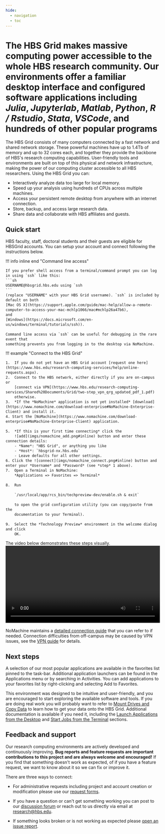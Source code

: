 ```yaml
---
hide:
  - navigation
  - toc
---
```


# The HBS Grid makes massive computing power accessible to the whole HBS research community. Our environments offer a **familiar desktop interface** and **configured software applications** including *Julia*, *Jupyterlab*, *Matlab*, *Python*, *R / Rstudio*, *Stata*, *VSCode*, and hundreds of other popular programs

The HBS Grid consists of many computers connected by a fast
network and shared network storage. These powerful machines have up to 1.4Tb of
memory and up to 32 cores each, and together they provide the backbone
of HBS's research computing capabilities. User-friendly tools and environments
are built on top of this physical and network infrastructure,
making the power of our computing cluster accessible to all HBS researchers.
Using the HBS Grid you can:

- Interactively analyze data too large for local memory.
- Speed up your analysis using hundreds of CPUs across multiple machines.
- Access your persistent remote desktop from anywhere with an internet connection.
- Store, backup, and access large research data.
- Share data and collaborate with HBS affiliates and guests.

## Quick start

HBS faculty, staff, doctoral students and their guests are eligible for HBSGrid accounts.
You can setup your account and connect following the instructions below.

!!! info inline end "Command line access"
    
    If you prefer shell access from a terminal/command prompt you can log in using `ssh` like this:
    ```sh
    USERNAME@hbsgrid.hbs.edu using `ssh
    ```
    (replace "USERNAME" with your HBS Grid username). `ssh` is included by default on both
    [Mac OS X](https://support.apple.com/guide/mac-help/allow-a-remote-computer-to-access-your-mac-mchlp1066/mac#mchlp26a47b6), 
    and 
    [Windows](https://docs.microsoft.com/en-us/windows/terminal/tutorials/ssh)).
    
    Command line access via `ssh` can be useful for debugging in the rare event that
    something prevents you from logging in to the desktop via NoMachine.

!!! example "Connect to the HBS Grid"

    1.  If you do not yet have an HBS Grid account [request one here](https://www.hbs.edu/research-computing-services/help/online-requests.aspx).
    2.  Connect to the HBS network, either directly if you are on-campus or
        [connect via VPN](https://www.hbs.edu/research-computing-services/Shared%20Documents/Grid/two-step_vpn_qrg_updated_pdf_1.pdf)
        otherwise.
    3.  *If the *NoMachine* application is not yet installed* [download](https://www.nomachine.com/download-enterprise#NoMachine-Enterprise-Client) and install it.
    4. Start the [NoMachine](https://www.nomachine.com/download-enterprise#NoMachine-Enterprise-Client) application.
        
    5.  *If this is your first time connecting* click the
        ![add](imgs/nomachine_add.png#inline) button and enter these connection details:
        - *Name*: "HBS Grid", or anything you like
        - *Host*: `hbsgrid-nx.hbs.edu`
        - Leave defaults for all other settings.
    6. Click the ![connect](imgs/nomachine_connect.png#inline) button and enter your *Username* and *Password* (see *step* 1 above).
    7.  Open a Terminal in NoMachine:
        *Applications => Favorites => Terminal*
     
    8.  Run
     
        `/usr/local/app/rcs_bin/techpreview-dev/enable.sh & exit`
     
        to open the grid configuration utility (you can copy/paste from the
        documentation to your Terminal).
     
    9.  Select the *Technology Preview* environment in the welcome dialog and click
        OK.


The video below demonstrates these steps visually.
<video width="100%" controls>
  <source src="media/enable.mp4" type="video/mp4">
Your browser does not support the video tag.
</video> 

NoMachine maintains a [detailed connection guide](https://www.nomachine.com/getting-started-with-nomachine) 
that you can refer to if needed. Connection difficulties from off-campus may be caused by VPN issues, see the
[VPN guide](https://www.hbs.edu/research-computing-services/Shared%20Documents/Grid/two-step_vpn_qrg_updated_pdf_1.pdf)
for details.

## Next steps

A selection of our most popular applications are available in the favorites list
pinned to the task-bar. Additional application launchers can be found in the
Applications menu or by searching in Activities. You can add applications to
your favorites list by right-clicking and selecting Add to Favorites.

This environment was designed to be intuitive and user-friendly, and
you are encouraged to start exploring the available software and tools. If you
are doing real work you will probably want to refer to [Mount Drives and Copy
Data](syncfiles.md) to learn how to get your data onto the HBS Grid. Additional
documentation is available if you need it, including the [Launch
Applications from the Desktop](menulaunch.md) and [Start Jobs from the
Terminal](commandline.md) sections.

## Feedback and support

Our research computing environments are actively developed and
continuously improving. **Bug reports and feature requests are important
contributions to this project and are always welcome and encouraged!**
If you find that something doesn't work as expected, of if you have a
feature request, we want to know about it so we can fix or
improve it. 

There are three ways to connect:

- For administrative requests including project and account creation or modification 
please use our [request forms](https://www.hbs.edu/research-computing-services/help/online-requests.aspx).

- If you have a question or can't get something working you can post
to our [discussion
forum](https://github.com/hbs-rcs/hbsgrid-docs/discussions) or reach
out to us directly via email at
[research@hbs.edu](mailto:research@hbs.edu).

- If something looks broken or is not working as expected please 
[open an issue report](https://github.com/hbs-rcs/hbsgrid-docs/issues).
